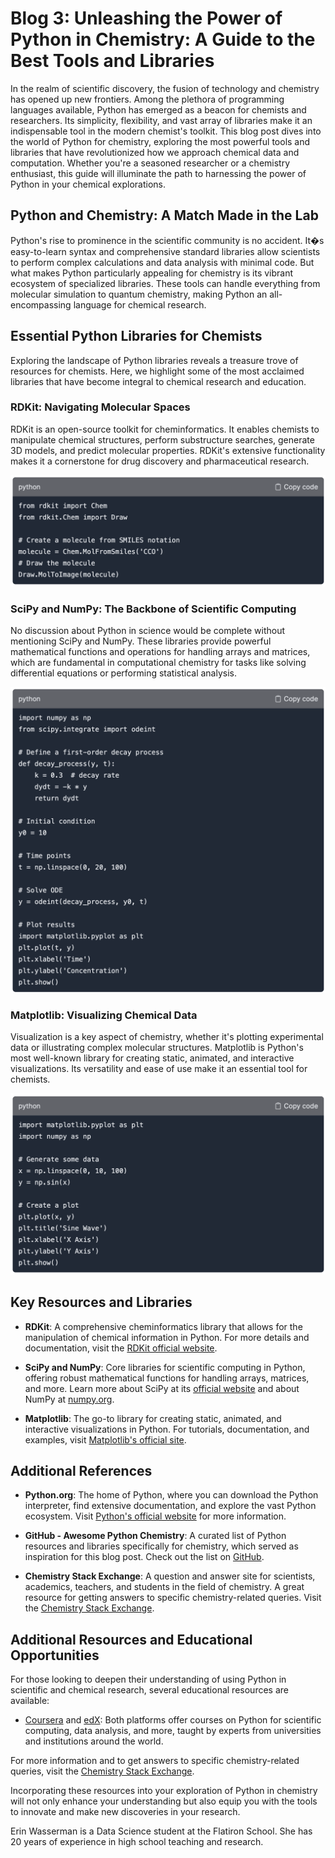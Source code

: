 # Blog 3: Unleashing the Power of Python in Chemistry: A Guide to the Best Tools and Libraries

In the realm of scientific discovery, the fusion of technology and chemistry has opened up new frontiers. Among the plethora of programming languages available, Python has emerged as a beacon for chemists and researchers. Its simplicity, flexibility, and vast array of libraries make it an indispensable tool in the modern chemist's toolkit. This blog post dives into the world of Python for chemistry, exploring the most powerful tools and libraries that have revolutionized how we approach chemical data and computation. Whether you're a seasoned researcher or a chemistry enthusiast, this guide will illuminate the path to harnessing the power of Python in your chemical explorations.

## Python and Chemistry: A Match Made in the Lab

Python's rise to prominence in the scientific community is no accident. It�s easy-to-learn syntax and comprehensive standard libraries allow scientists to perform complex calculations and data analysis with minimal code. But what makes Python particularly appealing for chemistry is its vibrant ecosystem of specialized libraries. These tools can handle everything from molecular simulation to quantum chemistry, making Python an all-encompassing language for chemical research.

## Essential Python Libraries for Chemists

Exploring the landscape of Python libraries reveals a treasure trove of resources for chemists. Here, we highlight some of the most acclaimed libraries that have become integral to chemical research and education.

### RDKit: Navigating Molecular Spaces

RDKit is an open-source toolkit for cheminformatics. It enables chemists to manipulate chemical structures, perform substructure searches, generate 3D models, and predict molecular properties. RDKit's extensive functionality makes it a cornerstone for drug discovery and pharmaceutical research.

![RDKit Image](Images/Blog_3/RDKit_image.jpg)

### SciPy and NumPy: The Backbone of Scientific Computing

No discussion about Python in science would be complete without mentioning SciPy and NumPy. These libraries provide powerful mathematical functions and operations for handling arrays and matrices, which are fundamental in computational chemistry for tasks like solving differential equations or performing statistical analysis.

![SciPy Image](Images/Blog_3/Scipy_image.jpg)

### Matplotlib: Visualizing Chemical Data

Visualization is a key aspect of chemistry, whether it's plotting experimental data or illustrating complex molecular structures. Matplotlib is Python's most well-known library for creating static, animated, and interactive visualizations. Its versatility and ease of use make it an essential tool for chemists.

![Matplotlib Image](Images/Blog_3/Matplotlib_image.jpg)

## Key Resources and Libraries

- **RDKit**: A comprehensive cheminformatics library that allows for the manipulation of chemical information in Python. For more details and documentation, visit the [RDKit official website](https://www.rdkit.org).

- **SciPy and NumPy**: Core libraries for scientific computing in Python, offering robust mathematical functions for handling arrays, matrices, and more. Learn more about SciPy at its [official website](https://www.scipy.org) and about NumPy at [numpy.org](https://numpy.org).

- **Matplotlib**: The go-to library for creating static, animated, and interactive visualizations in Python. For tutorials, documentation, and examples, visit [Matplotlib's official site](https://matplotlib.org).

## Additional References

- **Python.org**: The home of Python, where you can download the Python interpreter, find extensive documentation, and explore the vast Python ecosystem. Visit [Python's official website](https://www.python.org) for more information.

- **GitHub - Awesome Python Chemistry**: A curated list of Python resources and libraries specifically for chemistry, which served as inspiration for this blog post. Check out the list on [GitHub](https://github.com/Immentel/awesome-python-chemistry).

- **Chemistry Stack Exchange**: A question and answer site for scientists, academics, teachers, and students in the field of chemistry. A great resource for getting answers to specific chemistry-related queries. Visit the [Chemistry Stack Exchange](https://chemistry.stackexchange.com).


## Additional Resources and Educational Opportunities

For those looking to deepen their understanding of using Python in scientific and chemical research, several educational resources are available:

- [Coursera](https://www.coursera.org) and [edX](https://www.edx.org): Both platforms offer courses on Python for scientific computing, data analysis, and more, taught by experts from universities and institutions around the world.

For more information and to get answers to specific chemistry-related queries, visit the [Chemistry Stack Exchange](https://chemistry.stackexchange.com).

Incorporating these resources into your exploration of Python in chemistry will not only enhance your understanding but also equip you with the tools to innovate and make new discoveries in your research.


Erin Wasserman is a Data Science student at the Flatiron School. She has 20 years of experience in high school teaching and research.   



